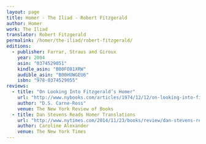 ```yaml
---
layout: page
title: Homer - The Iliad - Robert Fitzgerald
author: Homer
work: The Iliad
translator: Robert Fitzgerald
permalink: /homer/the-iliad/robert-fitzgerald/
editions:
  - publisher: Farrar, Straus and Giroux
    year: 2004
    asin: "0374529051"
    kindle_asin: "B00FO81XRW"
    audible_asin: "B00HUWGEU6"
    isbn: "978-0374529055"
reviews:
  - title: "On Looking Into Fitzgerald’s Homer"
    url: "http://www.nybooks.com/articles/1974/12/12/on-looking-into-fitzgeralds-homer/"
    author: "D.S. Carne-Ross"
    venue: The New York Review of Books
  - title: Dan Stevens Reads Homer Translations
    url: "http://www.nytimes.com/2014/11/23/books/review/dan-stevens-reads-homer-translations.html?_r=0"
    author: Caroline Alexander
    venue: The New York Times
---
```



